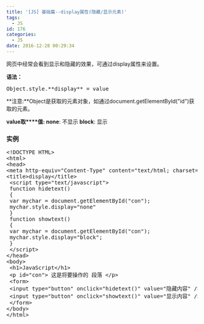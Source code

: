 ```yaml
---
title: '[JS] 基础篇--display属性(隐藏/显示元素)'
tags:
  - JS
id: 176
categories:
  - JS
date: 2016-12-28 00:29:34
---
```


网页中经常会看到显示和隐藏的效果，可通过display属性来设置。

**语法：**

<pre class="code">Object.style.**display** = value</pre>
**注意:**Object是获取的元素对象，如通过document.getElementById("id")获取的元素。

**value取****值:
none**: 不显示
**block**: 显示

### **实例**

<pre>&lt;!DOCTYPE HTML&gt;
&lt;html&gt;
&lt;head&gt;
&lt;meta http-equiv="Content-Type" content="text/html; charset=gb2312"&gt;
&lt;title&gt;display&lt;/title&gt;
 &lt;script type="text/javascript"&gt; 
 function hidetext() 
 { 
 var mychar = document.getElementById("con");
 mychar.style.display="none"
 } 
 function showtext() 
 { 
 var mychar = document.getElementById("con");
 mychar.style.display="block";
 }
 &lt;/script&gt; 
&lt;/head&gt; 
&lt;body&gt; 
 &lt;h1&gt;JavaScript&lt;/h1&gt; 
 &lt;p id="con"&gt; 这是将要操作的 段落 &lt;/p&gt; 
 &lt;form&gt;
 &lt;input type="button" onclick="hidetext()" value="隐藏内容" /&gt; 
 &lt;input type="button" onclick="showtext()" value="显示内容" /&gt; 
 &lt;/form&gt;
&lt;/body&gt; 
&lt;/html&gt;</pre>